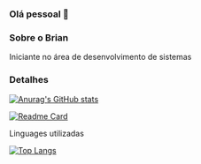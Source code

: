 ### Olá pessoal 👋

### Sobre o Brian
Iniciante no área de desenvolvimento de sistemas

### Detalhes
[![Anurag's GitHub stats](https://github-readme-stats.vercel.app/api?username=brianblink2803&show_icons=true&theme=dark)](https://github.com/anuraghazra/github-readme-stats)

[![Readme Card](https://github-readme-stats.vercel.app/api/pin/?username=brianblink2803&repo=TikTok-Project&theme=dark)](https://github.com/anuraghazra/github-readme-stats)

Linguages utilizadas

[![Top Langs](https://github-readme-stats.vercel.app/api/top-langs/?username=brianblink2803)](https://github.com/anuraghazra/github-readme-stats)


